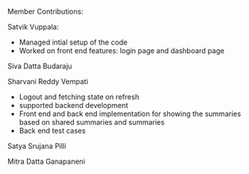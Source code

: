 Member Contributions:

Satvik Vuppala:
- Managed intial setup of the code
- Worked on front end features: login page and dashboard page

Siva Datta Budaraju

Sharvani Reddy Vempati
- Logout and fetching state on refresh
- supported backend development 
- Front end and back end implementation for showing the summaries based on shared summaries and summaries
- Back end test cases
  
Satya Srujana Pilli

Mitra Datta Ganapaneni
